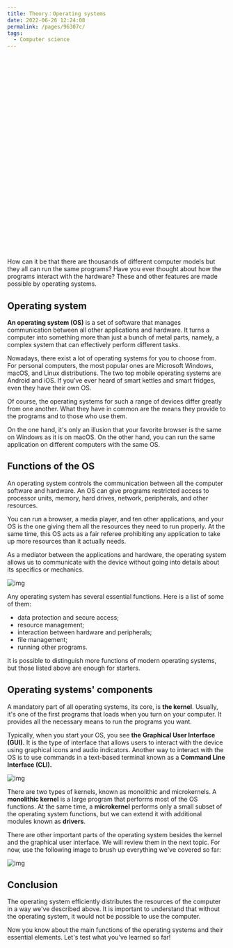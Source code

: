 ```yaml
---
title: Theory：Operating systems
date: 2022-06-26 12:24:08
permalink: /pages/96307c/
tags:
  - Computer science
---
```

<div style="background-image: url(https://cdn.jsdelivr.net/gh/JimFKppt/Pictures@master/static_files/img/milad-fakurian-UiiHVEyxtyA-unsplash.jpg); background-size: cover;">
    <iframe :src="$withBase('/markmap/Markmap_Theory：Operating systems.html')" width="100%" height="450" frameborder="0" scrolling="No" leftmargin="0" topmargin="0"></iframe>
</div>

How can it be that there are thousands of different computer models but they all can run the same programs? Have you ever thought about how the programs interact with the hardware? These and other features are made possible by operating systems.

## Operating system

**An operating system (OS)** is a set of software that manages communication between all other applications and hardware. It turns a computer into something more than just a bunch of metal parts, namely, a complex system that can effectively perform different tasks.

Nowadays, there exist a lot of operating systems for you to choose from. For personal computers, the most popular ones are Microsoft Windows, macOS, and Linux distributions. The two top mobile operating systems are Android and iOS. If you've ever heard of smart kettles and smart fridges, even they have their own OS.

Of course, the operating systems for such a range of devices differ greatly from one another. What they have in common are the means they provide to the programs and to those who use them.



On the one hand, it's only an illusion that your favorite browser is the same on Windows as it is on macOS. On the other hand, you can run the same application on different computers with the same OS.



## Functions of the OS

An operating system controls the communication between all the computer software and hardware. An OS can give programs restricted access to processor units, memory, hard drives, network, peripherals, and other resources.

You can run a browser, a media player, and ten other applications, and your OS is the one giving them all the resources they need to run properly. At the same time, this OS acts as a fair referee prohibiting any application to take up more resources than it actually needs.

As a mediator between the applications and hardware, the operating system allows us to communicate with the device without going into details about its specifics or mechanics.

![img](https://ucarecdn.com/192e16f1-427b-4b2d-815b-7f9c9d10e6f8/)

Any operating system has several essential functions. Here is a list of some of them:

- data protection and secure access;
- resource management;
- interaction between hardware and peripherals;
- file management;
- running other programs.

It is possible to distinguish more functions of modern operating systems, but those listed above are enough for starters.

## Operating systems' components

A mandatory part of all operating systems, its core, is **the kernel**. Usually, it's one of the first programs that loads when you turn on your computer. It provides all the necessary means to run the programs you want.

Typically, when you start your OS, you see **the** **Graphical User Interface (GUI).** It is the type of interface that allows users to interact with the device using graphical icons and audio indicators. Another way to interact with the OS is to use commands in a text-based terminal known as a **Command Line Interface (CLI).**

![img](https://ucarecdn.com/701288a7-1d33-4712-84e6-87e171591e02/)

There are two types of kernels, known as monolithic and microkernels. A **monolithic kernel** is a large program that performs most of the OS functions. At the same time, a **microkernel** performs only a small subset of the operating system functions, but we can extend it with additional modules known as **drivers**.

There are other important parts of the operating system besides the kernel and the graphical user interface. We will review them in the next topic. For now, use the following image to brush up everything we've covered so far:

![img](https://ucarecdn.com/28005216-bd94-4fe9-b422-b4f49e59f67d/)

## Conclusion

The operating system efficiently distributes the resources of the computer in a way we've described above. It is important to understand that without the operating system, it would not be possible to use the computer.

Now you know about the main functions of the operating systems and their essential elements. Let's test what you've learned so far!